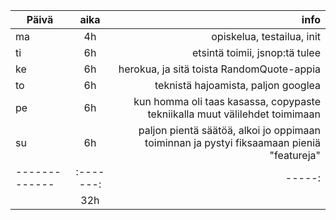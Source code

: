 | Päivä        | aika  | info  |
| ------------- |:-------:| -----:|
| ma | 4h | opiskelua, testailua, init |
| ti | 6h | etsintä toimii, jsnop:tä tulee |
| ke | 6h | herokua, ja sitä toista RandomQuote-appia |
| to | 6h | teknistä hajoamista, paljon googlea |
| pe | 6h | kun homma oli taas kasassa, copypaste tekniikalla muut välilehdet toimimaan |
| su | 6h | paljon pientä säätöä, alkoi jo oppimaan toiminnan ja pystyi fiksaamaan pieniä "featureja" |
| ------------- |:-------:| -----:|
| | 32h |  |
